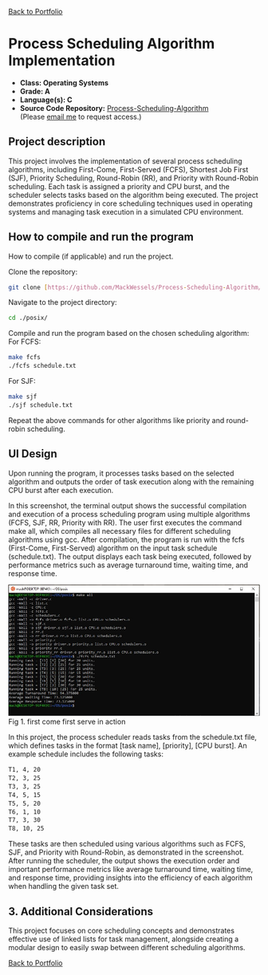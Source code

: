 [Back to Portfolio](./)

Process Scheduling Algorithm Implementation
===============

-   **Class: Operating Systems** 
-   **Grade: A** 
-   **Language(s): C** 
-   **Source Code Repository:** [Process-Scheduling-Algorithm
](https://github.com/MackWessels/Process-Scheduling-Algorithm/tree/main/posix)  
    (Please [email me](mailto:mwessels@csustudent.net?subject=GitHub%20Access) to request access.)

## Project description

This project involves the implementation of several process scheduling algorithms, including First-Come, First-Served (FCFS), Shortest Job First (SJF), Priority Scheduling, Round-Robin (RR), and Priority with Round-Robin scheduling. Each task is assigned a priority and CPU burst, and the scheduler selects tasks based on the algorithm being executed. The project demonstrates proficiency in core scheduling techniques used in operating systems and managing task execution in a simulated CPU environment.

## How to compile and run the program

How to compile (if applicable) and run the project.

Clone the repository:

```bash
git clone [https://github.com/MackWessels/Process-Scheduling-Algorithm/tree/main/posix]
```

Navigate to the project directory:
```bash
cd ./posix/
```

Compile and run the program based on the chosen scheduling algorithm:
For FCFS:
```bash
make fcfs
./fcfs schedule.txt
```

For SJF:
```bash
make sjf
./sjf schedule.txt
```
Repeat the above commands for other algorithms like priority and round-robin scheduling.

## UI Design

Upon running the program, it processes tasks based on the selected algorithm and outputs the order of task execution along with the remaining CPU burst after each execution.

In this screenshot, the terminal output shows the successful compilation and execution of a process scheduling program using multiple algorithms (FCFS, SJF, RR, Priority with RR). The user first executes the command make all, which compiles all necessary files for different scheduling algorithms using gcc. After compilation, the program is run with the fcfs (First-Come, First-Served) algorithm on the input task schedule (schedule.txt). The output displays each task being executed, followed by performance metrics such as average turnaround time, waiting time, and response time.

![screenshot](images/schedule_fig1.JPG)  
Fig 1. first come first serve in action

In this project, the process scheduler reads tasks from the schedule.txt file, which defines tasks in the format [task name], [priority], [CPU burst]. An example schedule includes the following tasks:

```bash
T1, 4, 20
T2, 3, 25
T3, 3, 25
T4, 5, 15
T5, 5, 20
T6, 1, 10
T7, 3, 30
T8, 10, 25
```
These tasks are then scheduled using various algorithms such as FCFS, SJF, and Priority with Round-Robin, as demonstrated in the screenshot. After running the scheduler, the output shows the execution order and important performance metrics like average turnaround time, waiting time, and response time, providing insights into the efficiency of each algorithm when handling the given task set.

## 3. Additional Considerations

This project focuses on core scheduling concepts and demonstrates effective use of linked lists for task management, alongside creating a modular design to easily swap between different scheduling algorithms.

[Back to Portfolio](./)
